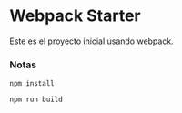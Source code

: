 # Webpack Starter

Este es el proyecto inicial usando webpack.

### Notas
```
npm install
```
```
npm run build
```

